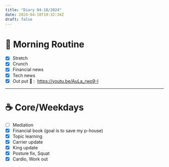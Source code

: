 ```yaml
---
title: "Diary 04-18/2024"  
date: 2024-04-18T19:32:34Z
draft: false
---
```



# 🍳 Morning Routine

- [x]  Stretch
- [x]  Crunch
- [x]  Financial news
- [x]  Tech news
- [x]  Out put 🎥 :  https://youtu.be/AuLa_rwo9-I

---

# ☕ Core/Weekdays

- [ ]  Mediation
- [x]  Financial book  (goal is to save my p-house)
- [x]  Topic learning
- [x]  Carrier update
- [x]  King update
- [x]  Posture fix, Squat
- [x]  Cardio, Work out